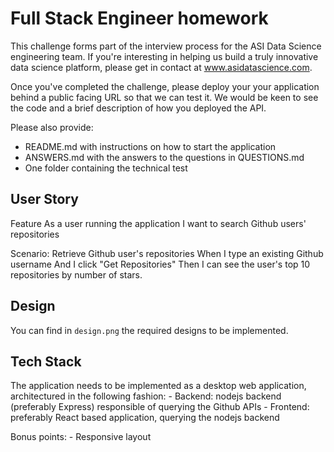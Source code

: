 # Full Stack Engineer homework #

This challenge forms part of the interview process for the ASI Data Science engineering team. If you're interesting in helping us build a truly innovative data science platform, please get in contact at www.asidatascience.com.

Once you've completed the challenge, please deploy your your application behind a public facing URL so that we can test it. We would be keen to see the code and a brief description of how you deployed the API.

Please also provide:
- README.md with instructions on how to start the application
- ANSWERS.md with the answers to the questions in QUESTIONS.md
- One folder containing the technical test

## User Story
Feature
	As a user running the application
	I want to search Github users' repositories

Scenario: Retrieve Github user's repositories
	When I type an existing Github username
	And I click "Get Repositories"
	Then I can see the user's top 10 repositories by number of stars.

## Design
You can find in `design.png` the required designs to be implemented.

## Tech Stack
The application needs to be implemented as a desktop web application, architectured in the following fashion:
	- Backend: nodejs backend (preferably Express) responsible of querying the Github APIs
	- Frontend: preferably React based application, querying the nodejs backend

Bonus points:
	- Responsive layout
